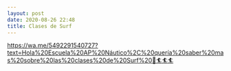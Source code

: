 ```yaml
---
layout: post
date: 2020-08-26 22:48
title: Clases de Surf
---
```

https://wa.me/5492291540727?text=Hola%20Escuela%20AP%20Náutico%2C%20quería%20saber%20mas%20sobre%20las%20clases%20de%20Surf%20🌊🏄🏄🏄
